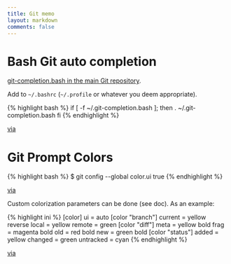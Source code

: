 ```yaml
---
title: Git memo
layout: markdown
comments: false
---
```

# Bash Git auto completion
[git-completion.bash in the main Git repository](http://git.kernel.org/?p=git/git.git;a=blob_plain;f=contrib/completion/git-completion.bash;hb=HEAD).

Add to `~/.bashrc` (`~/.profile` or whatever you deem appropriate).

{% highlight bash %}
if [ -f ~/.git-completion.bash ]; then
	. ~/.git-completion.bash
fi
{% endhighlight %}

[via](http://www.vogella.com/blog/2013/03/19/git-auto-completion-for-the-bash-shell/)

# Git Prompt Colors

{% highlight bash %}
$ git config --global color.ui true
{% endhighlight %}

[via](http://git-scm.com/book/en/Customizing-Git-Git-Configuration#Colors-in-Git)

Custom colorization parameters can be done (see doc). As an example:

{% highlight ini %}
[color]
  ui = auto
[color "branch"]
  current = yellow reverse
  local = yellow
  remote = green
[color "diff"]
  meta = yellow bold
  frag = magenta bold
  old = red bold
  new = green bold
[color "status"]
  added = yellow
  changed = green
  untracked = cyan
{% endhighlight %}

[via](http://nathanhoad.net/how-to-colours-in-git)